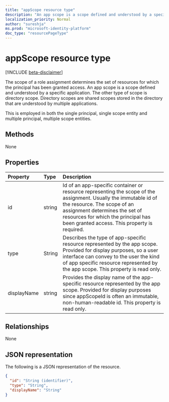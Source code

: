 ```yaml
---
title: "appScope resource type"
description: "An app scope is a scope defined and understood by a specific application."
localization_priority: Normal
author: "sureshja"
ms.prod: "microsoft-identity-platform"
doc_type: "resourcePageType"
---
```


# appScope resource type

[!INCLUDE [beta-disclaimer](../../includes/beta-disclaimer.md)]

The scope of a role assignment determines the set of resources for which the principal has been granted access. An app scope is a scope defined and understood by a specific application. The other type of scope is directory scope. Directory scopes are shared scopes stored in the directory that are understood by multiple applications. 

This is employed in both the single principal, single scope entity and multiple principal, multiple scope entities.

## Methods
None

## Properties

| Property | Type | Description |
|:-------- |:---- |:----------- |
| id | string | Id of an app-specific container or resource representing the scope of the assignment. Usually the immutable id of the resource. The scope of an assignment determines the set of resources for which the principal has been granted access. This property is required. |
| type | String | Describes the type of app-specific resource represented by the app scope. Provided for display purposes, so a user interface can convey to the user the kind of app specific resource represented by the app scope. This property is read only. |
| displayName | string | Provides the display name of the app-specific resource represented by the app scope. Provided for display purposes since appScopeId is often an immutable, non-human-readable id. This property is read only. |

## Relationships

None

## JSON representation

The following is a JSON representation of the resource.

<!-- {
  "blockType": "resource",
  "keyProperty": "id",
  "@odata.type": "microsoft.graph.appScope"
}-->

```json
{
  "id": "String (identifier)",
  "type": "String",
  "displayName": "String"
}
```

<!-- uuid: 8fcb5dbc-d5aa-4681-8e31-b001d5168d79
2015-10-25 14:57:30 UTC -->
<!--
{
  "type": "#page.annotation",
  "description": "appScope resource",
  "keywords": "",
  "section": "documentation",
  "tocPath": "",
  "suppressions": []
}
-->

